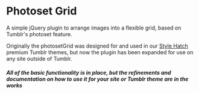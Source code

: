 # Photoset Grid

A simple jQuery plugin to arrange images into a flexible grid, based on Tumblr's photoset feature.

Originally the photosetGrid was designed for and used in our [Style Hatch](http://stylehatch.co) premium Tumblr themes, but now the plugin has been expanded for use on any site outside of Tumblr.

##### *All of the basic functionality is in place, but the refinements and documentation on how to use it for your site or Tumblr theme are in the works*